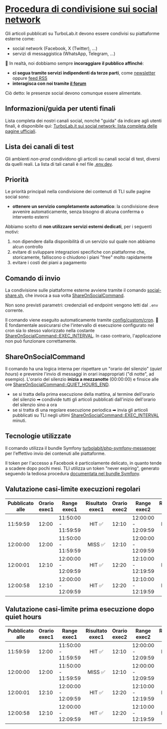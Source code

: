 # [Procedura di condivisione sui social network](https://github.com/TurboLabIt/TurboLab.it/blob/main/docs/social-network-sharing.md)

Gli articoli pubblicati su TurboLab.it devono essere condivisi su piattaforme esterne come:

- social network (Facebook, X (Twitter), ...)
- servizi di messaggistica (WhatsApp, Telegram, ...)

🛑 In realtà, noi dobbiamo sempre **incoraggiare il pubblico affinché**:

- **ci segua tramite servizi indipendenti da terze parti**, come [newsletter](https://github.com/TurboLabIt/TurboLab.it/blob/main/docs/newsletter.md) oppure [feed RSS](https://turbolab.it/feed)
- **interagisca con noi tramite [il forum](https://turbolab.it/forum/)**

Ciò detto: le presenze social devono comunque essere alimentate.


## Informazioni/guida per utenti finali

Lista completa dei nostri canali social, nonché "guida" da indicare agli utenti finali, è disponibile qui: [TurboLab.it sui social network: lista completa delle pagine ufficiali](https://turbolab.it/4092).


## Lista dei canali di test

Gli ambienti *non-prod* condividono gli articoli su canali social di test, diversi da quelli reali. La lista di tali canali è nel file [.env.dev](ttps://github.com/TurboLabIt/TurboLab.it/blob/main/d.env.dev).


## Priorità

Le priorità principali nella condivisione dei contenuti di TLI sulle pagine social sono:

- **ottenere un servizio completamente automatico**: la condivisione deve avvenire automaticamente, senza bisogno di alcuna conferma o intervento esterni

Abbiamo scelto di **non utilizzare servizi esterni dedicati**, per i seguenti motivi:

1. non dipendere dalla disponibilità di un servizio sul quale non abbiamo alcun controllo
2. evitare di sviluppare integrazioni specifiche con piattaforme che, storicamente, falliscono o chiudono i piani "free" molto rapidamente
3. evitare i costi dei piani a pagamento


## Comando di invio

La condivisione sulle piattaforme esterne avviene tramite il comando [social-share.sh](https://github.com/TurboLabIt/TurboLab.it/blob/main/scripts/social-share.sh), che invoca a sua volta [ShareOnSocialCommand](https://github.com/TurboLabIt/TurboLab.it/blob/main/src/Command/ShareOnSocialCommand.php).

Non sono previsti parametri: credenziali ed endpoint vengono letti dal `.env` corrente.

Il comando viene eseguito automaticamente tramite [config/custom/cron](https://github.com/TurboLabIt/TurboLab.it/blob/main/config/custom/cron). 🛑 È fondamentale assicurarsi che l'intervallo di esecuzione configurato nel cron sia lo stesso valorizzato nella costante [ShareOnSocialCommand::EXEC_INTERVAL](https://github.com/TurboLabIt/TurboLab.it/blob/main/src/Command/ShareOnSocialCommand.php). In caso contrario, l'applicazione non può funzionare correttamente.


## ShareOnSocialCommand

Il comando ha una logica interna per rispettare un "orario del silenzio" (*quiet hours*) e prevenire l'invio di messaggi in orari inappropriati ("di notte", ad esempio). L'orario del silenzio **inizia a mezzanotte** (00:00:00) e finsice alle ore [ShareOnSocialCommand::QUIET_HOURS_END](https://github.com/TurboLabIt/TurboLab.it/blob/main/src/Command/ShareOnSocialCommand.php).

- se si tratta della prima esecuzione della mattina, al termine dell'orario del silenzio ➡ condivide tutti gli articoli pubblicati dall'inizio dell'orario del silenzio sino a ora
- se si tratta di una regolare esecuzione periodica ➡ invia gli articoli pubblicati su TLI negli ultimi [ShareOnSocialCommand::EXEC_INTERVAL](https://github.com/TurboLabIt/TurboLab.it/blob/main/src/Command/ShareOnSocialCommand.php) minuti.


## Tecnologie utilizzate

Il comando utilizza il bundle Symfony [turbolabit/php-symfony-messenger](https://github.com/TurboLabIt/php-symfony-messenger) per l'effettivo invio dei contenuti alle piattaforme.

Il token per l'accesso a Facebook è particolamente delicato, in quanto tende a scadere dopo pochi mesi. TLI utilizza un token "never expiring", generato seguendo la tediosa procedura [documentata nel bundle Symfony](https://github.com/TurboLabIt/php-symfony-messenger/blob/main/docs/facebook.md).


## Valutazione casi-limite execuzioni regolari

| Pubblicato alle | Orario exec1 | Range exec1         | Risultato exec1 | Orario exec2 | Range exec2         | Risultato exec2 |
|-----------------|--------------|---------------------|:---------------:|--------------|---------------------|:---------------:|
| 11:59:59        | 12:00        | 11:50:00 - 11:59:59 |      HIT ✅      | 12:10        | 12:00:00 - 12:09:59 |      MISS ✅     |
| 12:00:00        | 12:00        | 11:50:00 - 11:59:59 |      MISS ✅     | 12:10        | 12:00:00 - 12:09:59 |      HIT ✅      |
| 12:00:01        | 12:10        | 12:00:00 - 12:09:59 |      HIT ✅      | 12:20        | 12:10:00 - 12:19:59 |      MISS ✅     |
| 12:00:58        | 12:10        | 12:00:00 - 12:09:59 |      HIT ✅      | 12:20        | 12:10:00 - 12:19:59 |      MISS ✅     |


## Valutazione casi-limite prima esecuzione dopo quiet hours

| Pubblicato alle | Orario exec1 | Range exec1         | Risultato exec1 | Orario exec2 | Range exec2         | Risultato exec2 |
|-----------------|--------------|---------------------|:---------------:|--------------|---------------------|:---------------:|
| 11:59:59        | 12:00        | 11:50:00 - 11:59:59 |      HIT ✅      | 12:10        | 12:00:00 - 12:09:59 |      MISS ✅     |
| 12:00:00        | 12:00        | 11:50:00 - 11:59:59 |      MISS ✅     | 12:10        | 12:00:00 - 12:09:59 |      HIT ✅      |
| 12:00:01        | 12:10        | 12:00:00 - 12:09:59 |      HIT ✅      | 12:20        | 12:10:00 - 12:19:59 |      MISS ✅     |
| 12:00:58        | 12:10        | 12:00:00 - 12:09:59 |      HIT ✅      | 12:20        | 12:10:00 - 12:19:59 |      MISS ✅     |
